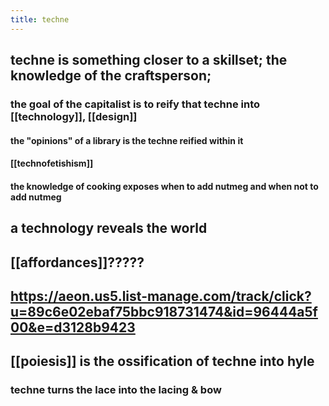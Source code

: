 ```yaml
---
title: techne
---
```


## techne is something closer to a skillset; the knowledge of the craftsperson;
### the goal of the capitalist is to reify that techne into [[technology]], [[design]]
#### the "opinions" of a library is the techne reified within it
#### [[technofetishism]]
#### the knowledge of cooking exposes when to add nutmeg and when not to add nutmeg
## a technology reveals the world
## [[affordances]]?????
## https://aeon.us5.list-manage.com/track/click?u=89c6e02ebaf75bbc918731474&id=96444a5f00&e=d3128b9423
## [[poiesis]] is the ossification of techne into hyle
### techne turns the lace into the lacing & bow
